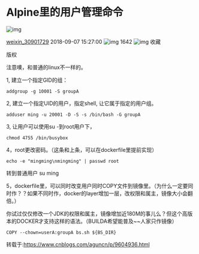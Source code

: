 # Alpine里的用户管理命令

![img](https://csdnimg.cn/release/phoenix/template/new_img/reprint.png)

[weixin_30901729](https://me.csdn.net/weixin_30901729) 2018-09-07 15:27:00 ![img](https://csdnimg.cn/release/phoenix/template/new_img/articleReadEyes.png) 1642 ![img](https://csdnimg.cn/release/phoenix/template/new_img/tobarCollect.png) 收藏

版权

注意噢，和普通的linux不一样的。

1, 建立一个指定GID的组：

```
addgroup -g 10001 -S groupA
```

2, 建立一个指定UID的用户，指定shell, 让它属于指定的用户组。

```
adduser ming -u 20001 -D -S -s /bin/bash -G groupA
```

3, 让用户可以使用su -到root用户下，

```
chmod 4755 /bin/busybox
```

4，root更改密码。（这条和上条，可以在dockerfile里提前实现）

```
echo -e "mingming\nmingming" | passwd root
```

转到普通用户  su ming



5，dockerfile里，可以同时改变用户同时COPY文件到镜像里。（为什么一定要同时作？？如果不同时作，docker的layer增加一层，改权限和属主，镜像大小会翻倍。）

   你试过仅仅修改一个JDK的权限和属主，镜像增加近180M的事儿么？但这个高版本的DOCKER才支持这样的语法。（BUILDA希望能普及~~人家只作镜像）

```
COPY --chown=userA:groupA bs.sh ${BS_DIR}
```

 

转载于:https://www.cnblogs.com/aguncn/p/9604936.html